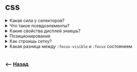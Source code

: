 # css

<details>
<summary> Какая сила у селекторов?</summary>

![illustration](https://raw.githubusercontent.com/webster6667/documentation/master/documentation-data/illustrations/dd-up.svg)

В порядке возрастания 

🎯 Тег    
`div`  

🎯 Атрибут    
`[data-type='text']`   

🎯 Класс    
`.item`

🎯 ID      
`#id`


![illustration](https://raw.githubusercontent.com/webster6667/documentation/master/documentation-data/illustrations/dd-down.svg)

</details>

<details>
<summary> Что такое псевдоэлементы?</summary>

![illustration](https://raw.githubusercontent.com/webster6667/documentation/master/documentation-data/illustrations/dd-up.svg)

`css` сущности отрисовывающийся вокруг `html` элементов

```scss
.item {
  
  &:before, &:after {
    width: 10px;
    height: 10px;
  }
  
}
```


<details>
<summary> <sup>⭐</sup>❓ Почему не отображаются?</summary>

---

Не прописано свойство `content: '';`

---

</details>

![illustration](https://raw.githubusercontent.com/webster6667/documentation/master/documentation-data/illustrations/dd-down.svg)

</details>

<details>
<summary> Какие свойства дисплей знаешь?</summary>

![illustration](https://raw.githubusercontent.com/webster6667/documentation/master/documentation-data/illustrations/dd-up.svg)

🎯 `table`    

🎯 `inline-table`    

🎯 `inline`    

🎯 `block`    

🎯 `inline-block`

🎯 `flex`      

🎯 `inline-flex`    

🎯 `grid`      

<details>
<summary> <sup>⭐</sup>❓ Между таблицами есть непонятный отступ, как убрать?</summary>

---

схлопнуть, при помощи `border-collapse: collapse;`

---

</details>

<details>
<summary> <sup>⭐</sup>❓ У двух <code>block</code> элементов по оси <code>y</code>, стоят <code>margin: 10px 0px;</code>, но фактически между ними отступ всего <code>10px</code>, почему?</summary>

---

У блочных элементов, отступы по оси `y`, схлопываются   

---

</details>

<details>
<summary> <sup>⭐</sup>❓ У элемента нет отступа, но фактически он виден, почему?</summary>

---

Возможно выпадает отступ дочернего элемента, для исправления нужно добавить `border` родителю  

---

</details>

<details>
<summary> <sup>⭐</sup>❓ Верстка при помощи <code>float</code></summary>

---

Выдергивает элемент из потока, прижимая его влево.

🎯 При этом остальные элементы перестают видить его размеры.    
&emsp;&emsp; 👆 Для решения этой проблемы используем псевдо элемент с `clear: both;`  

---

</details>

<details>
<summary> <sup>⭐</sup>❓ Проблемы <code>inline-block</code></summary>

---

Остается небольшая полоска после контента, из за того что это строка   
&emsp;&emsp; 👆 `font-size: 0`. решает эту проблему

---

</details>

<details>
<summary> <sup>⭐</sup>❓ По каким осям ходит <code>flex</code></summary>

---

🎯 `flex-start`      
🎯 `flex-end`     

---

</details>

<details>
<summary> <sup>⭐</sup>❓ Все элементы внутри <code>flex</code>, тулятся в одну строку, даже если тестно, как исправить?</summary>

---

`flex-wrap: wrap;`

---

</details>

<details>
<summary> <sup>⭐</sup>❓ Как изменить ось флекс контейнера?</summary>

---

`flex-direction: row;`

---

</details>

<details>
<summary> <sup>⭐</sup>❓ Чем кординальное отличе <code>grid</code> от <code>flex</code>?</summary>

---

Грид более гибкая структура, позволяет считат соотношениями, писать шаблоны, гибко двигать элемент по всем осям.  
Но зачастую эта гибкость бывает лишней, предпочитаю обычный `flex`  


---

</details>

![illustration](https://raw.githubusercontent.com/webster6667/documentation/master/documentation-data/illustrations/dd-down.svg)

</details>

<details>
<summary> Позиционирование</summary>

![illustration](https://raw.githubusercontent.com/webster6667/documentation/master/documentation-data/illustrations/dd-up.svg)

<details>
<summary> <sup>⭐</sup>❓ Относительно чего двигается <code>absolute</code> элемент?</summary>

---

Относительно ближайшего `relative` элемента, или `body`

---

</details>

<details>
<summary> <sup>⭐</sup>❓ Что будет если внутри <code>fixed</code> элемента, создать <code>absolute</code> элемент? Относительно чего будет считать <code>absolute?</code></summary>

---

Относительно окна браузера

---

</details>

![illustration](https://raw.githubusercontent.com/webster6667/documentation/master/documentation-data/illustrations/dd-down.svg)

</details>

<details>
<summary> Как строишь сетку?</summary>

![illustration](https://raw.githubusercontent.com/webster6667/documentation/master/documentation-data/illustrations/dd-up.svg)

🔹 С гепами 
&emsp;&emsp; 🎯 `container`        
&emsp;&emsp; 🎯 `row` with gap        
&emsp;&emsp; 🎯 `col`    

🔹 Без гепов    
&emsp;&emsp; 🎯 `container`     
&emsp;&emsp; 🎯 `row` с `margin-x: -{gap}px`     
&emsp;&emsp; 🎯 `col`, с `padding-x; {gap}px`   


![illustration](https://raw.githubusercontent.com/webster6667/documentation/master/documentation-data/illustrations/dd-down.svg)

</details>

<details>
<summary> Какая разница между <code>:focus-visible</code> и <code>:focus</code> состоянием</summary>

![illustration](https://raw.githubusercontent.com/webster6667/documentation/master/documentation-data/illustrations/dd-up.svg)

🎯 `focus` отрисовывает элемент на котором сфокусировались как кликом мыши, так и перешли с таба       
🎯 `focus-visible` отрисовывает стили только в том случае если на элемент перешли с таба       

<details>
<summary> <sup>⭐</sup>❓ Где это может быть полезно?</summary>

---

🎯 При переходе на кнопку табом, outline действительно нужен что бы понимать где ты сейчас   
🎯 В то же время, при клике мыши это вызывает лишнее непонятное мерцание. Ховер и актив эффекта достаточно что бы понять какя кнопка отработала.     
🎯 С помощью этих свойств можно убрать фокус при клике, но оставить при фокусе табом       



---

</details>

![illustration](https://raw.githubusercontent.com/webster6667/documentation/master/documentation-data/illustrations/dd-down.svg)

</details>


<br>

### ⟵ **<a href="../../readme.md">Назад</a>**